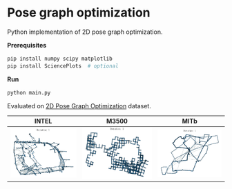 # Pose graph optimization

Python implementation of 2D pose graph optimization.

**Prerequisites**
```sh
pip install numpy scipy matplotlib
pip install SciencePlots  # optional
```

**Run**
```sh
python main.py
```

Evaluated on [2D Pose Graph Optimization](https://lucacarlone.mit.edu/datasets/) dataset.

| INTEL               | M3500               | MITb               |
| ------------------- | ------------------- | ------------------ |
| ![](docs/INTEL.gif) | ![](docs/M3500.gif) | ![](docs/MITb.gif) |
